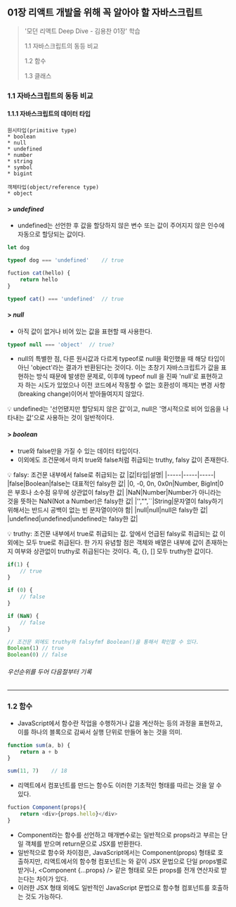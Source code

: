 ## 01장 리액트 개발을 위해 꼭 알아야 할 자바스크립트
> '모던 리액트 Deep Dive - 김용찬 01장' 학습
>
> 1.1 자바스크립트의 동등 비교
> 
> 1.2 함수
> 
> 1.3 클래스

### 1.1 자바스크립트의 동등 비교
#### 1.1.1 자바스크립트의 데이터 타입
```text
원시타입(primitive type)
* boolean
* null
* undefined
* number
* string
* symbol
* bigint

객체타입(object/reference type)
* object
```
#### > *undefined*
* undefined는 선언한 후 값을 할당하지 않은 변수 또는 값이 주어지지 않은 인수에 자동으로 할당되는 값이다.
```javascript
let dog

typeof dog === 'undefined'    // true

fuction cat(hello) {
    return hello
}

typeof cat() === 'undefined'  // true
```
#### > *null*
* 아직 값이 없거나 비어 있는 값을 표현할 때 사용한다.
```javascript
typeof null === 'object'  // true?
```
* null의 특별한 점, 다른 원시값과 다르게 typeof로 null을 확인했을 때 해당 타입이 아닌 'object'라는 결과가 반환된다는 것이다. 이는 초창기 자바스크립트가 값을 표현하는 방식 때문에 발생한 문제로, 이후에 typeof null 을 진짜 'null'로 표현하고자 하는 시도가 있었으나 이전 코드에서 작동할 수 없는 호환성이 깨지는 변경 사항(breaking change)이어서 받아들여지지 않았다.

💡 undefined는 '선언됐지만 할당되지 않은 값'이고, null은 '명시적으로 비어 있음을 나타내는 값'으로 사용하는 것이 일반적이다.

#### > *boolean*
* true와 false만을 가질 수 있는 데이터 타입이다.
* 이외에도 조건문에서 마치 true와 false처럼 취급되는 truthy, falsy 값이 존재한다.

💡 falsy: 조건문 내부에서 false로 취급되는 값
|값|타입|설명|
|-----|-----|-----|
|false|Boolean|false는 대표적인 falsy한 값|
|0, -0, 0n, 0x0n|Number, BigInt|0은 부호나 소수점 유무에 상관없이 falsy한 값|
|NaN|Number|Number가 아니라는 것을 뜻하는 NaN(Not a Number)은 falsy한 값|
|'',"",``|String|문자열이 falsy하기 위해서는 반드시 공백이 없는 빈 문자열이어야 함|
|null|null|null은 falsy한 값|
|undefined|undefined|undefined는 falsy한 값|

💡 truthy: 조건문 내부에서 true로 취급되는 값. 앞에서 언급된 falsy로 취급되는 값 이외에는 모두 true로 취급된다. 한 가지 유념할 점은 객체와 배열은 내부에 값이 존재하는지 여부와 상관없이 truthy로 취급된다는 것이다. 즉, {}, [] 모두 truthy한 값이다.

```javascript
if(1) {
    // true
}

if (0) {
    // false
}

if (NaN) {
    // false
}

// 조건문 외에도 truthy와 falsyfmf Boolean()을 통해서 확인할 수 있다.
Boolean(1) // true
Boolean(0) // false
```

###### 우선순위를 두어 다음절부터 기록

---
### 1.2 함수
* JavaScript에서 함수란 작업을 수행하거나 값을 계산하는 등의 과정을 표현하고, 이를 하나의 블록으로 감싸서 실행 단위로 만들어 놓는 것을 의미.
```javascript
function sum(a, b) {
    return a + b
}

sum(11, 7)    // 18
```
* 리액트에서 컴포넌트를 만드는 함수도 이러한 기초적인 형태를 따르는 것을 알 수 있다.
```javascript
fuction Component(props){
    return <div>{props.hello}</div>
}
```
* Component라는 함수를 선언하고 매개변수로는 일반적으로 props라고 부르는 단일 객체를 받으며 return문으로 JSX를 반환한다.
* 일반적으로 함수와 차이점은, JavaScript에서는 Component(props) 형태로 호출하지만, 리액트에서의 함수형 컴포넌트는 <Component hello={props.hello}... />와 같이 JSX 문법으로 단일 props별로 받거나, <Component {...props} /> 같은 형태로 모든 props를 전개 연산자로 받는다는 차이가 있다.
* 이러한 JSX 형태 외에도 일반적인 JavaScript 문법으로 함수형 컴포넌트를 호출하는 것도 가능하다.






